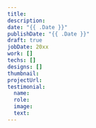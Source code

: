 ```yaml
---
title:
description:
date: "{{ .Date }}"
publishDate: "{{ .Date }}"
draft: true 
jobDate: 20xx
work: []
techs: []
designs: []
thumbnail:
projectUrl:
testimonial:
  name:
  role:
  image:
  text:
---
```

